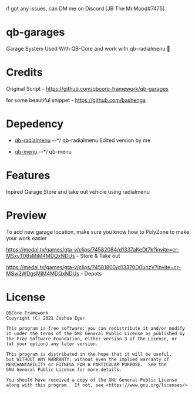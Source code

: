 if got any issues, can DM me on Discord [JB The Mr.Mood#7475]

# qb-garages
Garage System Used With QB-Core and work with qb-radialmenu 🚗

# Credits
Original Script - https://github.com/qbcore-framework/qb-garages

for some beautiful snippet - https://github.com/bashenga

# Depedency
* [qb-radialmenu](https://github.com/MahmoodHensem/qb-radialmenu) --*/ qb-radialmenu Edited version by me

* [qb-menu](https://github.com/qbcore-framework/qb-menu) --*/ qb-menu

# Features
Inpired Garage
Store and take out vehicle using radialmenu

# Preview
To add new garage location, make sure you know how to PolyZone to make your work easier

https://medal.tv/games/gta-v/clips/74582084/d1337aKeDt7k?invite=cr-MSxyT08sMjM4MDQxNDUs - Store & Take out

https://medal.tv/games/gta-v/clips/74581800/d13370D0unzV?invite=cr-MSw2WDgsMjM4MDQxNDUs - Depots

# License

    QBCore Framework
    Copyright (C) 2021 Joshua Eger

    This program is free software: you can redistribute it and/or modify
    it under the terms of the GNU General Public License as published by
    the Free Software Foundation, either version 3 of the License, or
    (at your option) any later version.

    This program is distributed in the hope that it will be useful,
    but WITHOUT ANY WARRANTY; without even the implied warranty of
    MERCHANTABILITY or FITNESS FOR A PARTICULAR PURPOSE.  See the
    GNU General Public License for more details.

    You should have received a copy of the GNU General Public License
    along with this program.  If not, see <https://www.gnu.org/licenses/>
